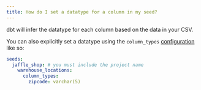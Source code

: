 ```yaml
---
title: How do I set a datatype for a column in my seed?
---
```

dbt will infer the datatype for each column based on the data in your CSV.

You can also explicitly set a datatype using the `column_types` [configuration](reference/configs/column_types.md) like so:

<File name='dbt_project.yml'>

```yml
seeds:
  jaffle_shop: # you must include the project name
    warehouse_locations:
      column_types:
        zipcode: varchar(5)
```

</File>
